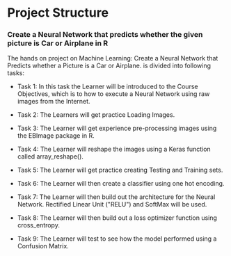 # Project Structure

### Create a Neural Network that predicts whether the given picture is Car or Airplane in R

The hands on project on Machine Learning: Create a Neural Network that Predicts whether a Picture is a Car or Airplane. is divided into following tasks:

- Task 1: In this task the Learner will be introduced to the Course Objectives, which is to how to execute a Neural Network using raw images from the Internet.

- Task 2: The Learners will get practice Loading Images.

- Task 3: The Learner will get experience pre-processing images using the EBImage package in R.

- Task 4: The Learner will reshape the images using a Keras function called array_reshape().

- Task 5: The Learner will get practice creating Testing and Training sets.

- Task 6: The Learner will then create a classifier using one hot encoding.

- Task 7: The Learner will then build out the architecture for the Neural Network. Rectified Linear Unit ("RELU") and SoftMax will be used.

- Task 8: The Learner will then build out a loss optimizer function using cross_entropy.

- Task 9: The Learner will test to see how the model performed using a Confusion Matrix.
